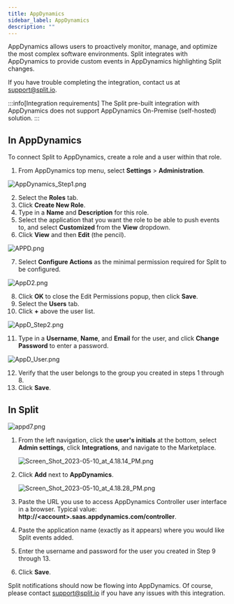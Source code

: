 ```yaml
---
title: AppDynamics
sidebar_label: AppDynamics
description: ""
---
```


<p>
  <button hidden style={{borderRadius:'8px', border:'1px', fontFamily:'Courier New', fontWeight:'800', textAlign:'left'}}> help.split.io link: https://help.split.io/hc/en-us/articles/360020898371-AppDynamics <br /> ✘ images still hosted on help.split.io </button>
</p>

AppDynamics allows users to proactively monitor, manage, and optimize the most complex software environments. Split integrates with AppDynamics to provide custom events in AppDynamics highlighting Split changes.

If you have trouble completing the integration, contact us at [support@split.io](mailto:support@split.io).

:::info[Integration requirements]
The Split pre-built integration with AppDynamics does not support AppDynamics On-Premise (self-hosted) solution.
:::

## In AppDynamics
 
To connect Split to AppDynamics, create a role and a user within that role.

1. From AppDynamics top menu, select **Settings** > **Administration**.

<img src="https://help.split.io/hc/article_attachments/360017297331/AppDynamics_Step1.png" alt="AppDynamics_Step1.png" />

2. Select the **Roles** tab.
3. Click **Create New Role**.
4. Type in a **Name** and **Description** for this role.
5. Select the application that you want the role to be able to push events to, and select **Customized** from the **View** dropdown. 
6. Click **View** and then **Edit** (the pencil).

<img src="https://help.split.io/hc/article_attachments/360017297371/APPD.png" alt="APPD.png" />

7. Select **Configure Actions** as the minimal permission required for Split to be configured.

<img src="https://help.split.io/hc/article_attachments/360017297391/AppD2.png" alt="AppD2.png" />

8. Click **OK** to close the Edit Permissions popup, then click **Save**.
9. Select the **Users** tab.
10. Click **+** above the user list. 

<img src="https://help.split.io/hc/article_attachments/360017297411/AppD_Step2.png" alt="AppD_Step2.png" />

11. Type in a **Username**, **Name**, and **Email** for the user, and click **Change Password** to enter a password. 

<img src="https://help.split.io/hc/article_attachments/360017297451/AppD_User.png" alt="AppD_User.png" />

12. Verify that the user belongs to the group you created in steps 1 through 8.
13. Click **Save**. 

## In Split

<p>
  <img src="https://help.split.io/hc/article_attachments/360021229812/appd7.png" alt="appd7.png" />
</p>

1. From the left navigation, click the **user's initials** at the bottom, select **Admin settings**, click **Integrations**, and navigate to the Marketplace.

   <p>
      <img src="https://help.split.io/hc/article_attachments/15669189227917" alt="Screen_Shot_2023-05-10_at_4.18.14_PM.png" />
    </p>

2. Click **Add** next to **AppDynamics**.
   
   <img src="https://help.split.io/hc/article_attachments/15669206332685" alt="Screen_Shot_2023-05-10_at_4.18.28_PM.png" />

3. Paste the URL you use to access AppDynamics Controller user interface in a browser.
      Typical value: **http://\<account\>.saas.appdynamics.com/controller**.
4. Paste the application name (exactly as it appears) where you would like Split events added.
5.  Enter the username and password for the user you created in Step 9 through 13.
6. Click **Save**.

Split notifications should now be flowing into AppDynamics.  Of course, please contact [support@split.io](mailto:support@split.io) if you have any issues with this integration.
